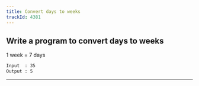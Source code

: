 ```yaml
---
title: Convert days to weeks
trackId: 4381
---
```


## Write a program to convert days to weeks

1 week = 7 days

```txt
Input  : 35
Output : 5
```

---
